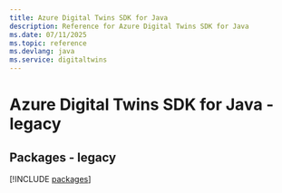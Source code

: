 ```yaml
---
title: Azure Digital Twins SDK for Java
description: Reference for Azure Digital Twins SDK for Java
ms.date: 07/11/2025
ms.topic: reference
ms.devlang: java
ms.service: digitaltwins
---
```

# Azure Digital Twins SDK for Java - legacy
## Packages - legacy
[!INCLUDE [packages](digital-twins-index.md)]